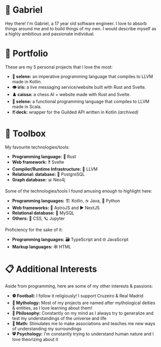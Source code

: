 # 🌊 Gabriel

Hey there! I'm Gabriel, a 17 year old software engineer. I love to absorb things around me and to build things of my own. I would describe myself as a highly ambitious and passionate individual.

# 📂 Portfolio

These are my 5 personal projects that I love the most:

* **🍂 selene:** an imperative programming language that compiles to LLVM made in Kotlin.
* **👁️ iris:** a live messaging service/website built with Rust and Svelte.
* **♟️ caissa:** a chess AI + website made with Rust and Svelte.
* **🚂 selene:** a functional programming language that compiles to LLVM made in Scala.
* **🃏 deck:** wrapper for the Guilded API written in Kotlin _(archived)_

# 🧰 Toolbox

My favourite technologies/tools:

* **Programming language:** 🧱 Rust
* **Web framework:** ❓ Svelte
* **Compiler/Runtime Infrastructure:** 🐉 LLVM
* **Relational: database:** 🐘 PostgreSQL
* **Graph database:** 📊 Neo4j

Some of the technologies/tools I found amusing enough to highlight here:

* **Programming languages:** 🏗️ Kotlin, ☕ Java, 🐍 Python
* **Web frameworks:** 💫 AstroJS and ▶ NextJS
* **Relational database:** 🐬 MySQL
* **Others:** 🎨 CSS, 🪐 Jupyter

Proficiency for the sake of it:

* **Programming languages:** 🗃️ TypeScript and 🌐 JavaScript
* **Markup languages:** 🕸️ HTML

# 📋 Additional Interests

Aside from programming, here are some of my other interests & passions:

* **⚽ Football:** I follow it religiously! I support Cruzeiro & Real Madrid
* **🔱 Mythology:** Most of my projects are named after mythological deities & entities, as I love learning about them!
* **🗽 Philosophy:** Constantly on my mind as I always try to generalize and test my understandings of the universe and life
* **📐 Math:** Stimulates me to make associations and teaches me new ways of understanding my surroundings
* **𝚿 Psychology:** I'm constantly trying to understand human nature and I love theorizing about it
